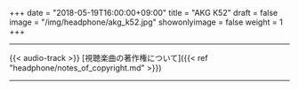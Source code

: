 +++
date = "2018-05-19T16:00:00+09:00"
title = "AKG K52"
draft = false
image = "/img/headphone/akg_k52.jpg"
showonlyimage = false
weight = 1
+++

<!--more-->

<div id="images">
  <carousel v-bind:items="items" ></carousel>
</div>

<div id="page-links">
  <page-link v-bind:link="link" ></page-link>
</div>

---

{{< audio-track >}}
[視聴楽曲の著作権について]({{< ref "headphone/notes_of_copyright.md" >}})

---

<div id="spec">
<product-specification v-bind:spec="spec" ></product-specification>
</div>

<script src="/js/headphone/carousel.js"></script>
<script src="/js/headphone/page-links.js"></script>
<script src="/js/headphone/spec.js"></script>

<script>
new Vue({
  el: '#images',
  data: {
    items: [
      { src: '/serendipity-phone/img/headphone/akg_k52.jpg' },
      { src: '/serendipity-phone/img/headphone/akg_k52_2.jpg' },
      { src: '/serendipity-phone/img/headphone/akg_k52_3.jpg' },
      { src: '/serendipity-phone/img/headphone/akg_k52_4.jpg' }
    ]
  }
})

new Vue({ 
  el: '#spec',
  data: {
    spec: 
      {
        system: "Dynamic",
        design: "Closed-Back",
        weight: "200",
        impedance: "32Ω",
        plug: "stereo mini (3.5mm)"
      }
  }
});

new Vue({
  el: '#page-links',
  data: {
    link:
      {
        official:"http://akg.harman-japan.co.jp/product.php?id=k52",
        amazon:"https://www.amazon.co.jp/AKG-K52/dp/B06XT8DLZV",
        eIyahon:"http://www.e-earphone.jp/akg/k52"
      }
  }
});

new Vue({
  el: '#audio-tracks',
  data: {
    tracks: [
      {
        viewingTrack: "https://w.soundcloud.com/player/?url=https%3A//api.soundcloud.com/tracks/"+ "463726323"
      },
    ]
  }
});

</script>

